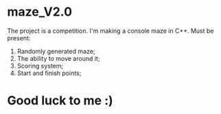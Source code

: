 # maze_V2.0

The project is a competition. I'm making a console maze in C++. Must be present:
1. Randomly generated maze;
2. The ability to move around it;
3. Scoring system;
4. Start and finish points;

# Good luck to me :)
